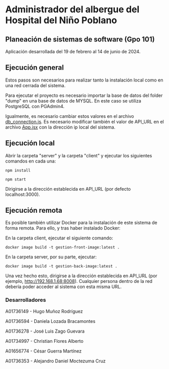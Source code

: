 # Administrador del albergue del Hospital del Niño Poblano

## Planeación de sistemas de software (Gpo 101)
<!-- ### En colaboración con el Instituto Tecnológico y de Estudios Superiores de Monterrey y la empresa Green Carson. -->

<!--Ctrl shift v para ver preview en VSCode -->

Aplicación desarrollada del 19 de febrero al 14 de junio de 2024.

<!-- Entrega prevista para el 25 de mayo de 2024. -->

## Ejecución general

Estos pasos son necesarios para realizar tanto la instalación local como en una red cerrada del sistema.

Para ejecutar el proyecto es necesario importar la base de datos del folder "dump" en una base de datos de MYSQL. En este caso se utiliza PostgreSQL con PGAdmin4.

Igualmente, es necesario cambiar estos valores en el archivo [db_connection.js](server/db_connection.js).
Es necesario modificar también el valor de API_URL en el archivo [App.jsx](client/src/App.jsx) con la dirección ip local del sistema.


## Ejecución local

Abrir la carpeta "server" y la carpeta "client" y ejecutar los siguientes comandos en cada una:

    npm install

    npm start

Dirigirse a la dirección establecida en API_URL (por defecto localhost:3000).

## Ejecución remota

Es posible también utilizar Docker para la instalación de este sistema de forma remota. Para ello, y tras haber instalado Docker:

En la carpeta client, ejecutar el siguiente comando:

    docker image build -t gestion-front-image:latest .

En la carpeta server, por su parte, ejecutar:

    docker image build -t gestion-back-image:latest .

Una vez hecho esto, dirigirse a la dirección establecida en API_URL (por ejemplo, http://192.168.1.68:8008). Cualquier persona dentro de la red debería poder acceder al sistema con esta misma URL.

### Desarrolladores
A01736149 - Hugo Muñoz Rodríguez

A01736594 - Daniela Lozada Bracamontes

A01736278 - José Luis Zago Guevara

A01734997 - Christian Flores Alberto

A01656774 - César Guerra Martínez 

A01736353 - Alejandro Daniel Moctezuma Cruz
